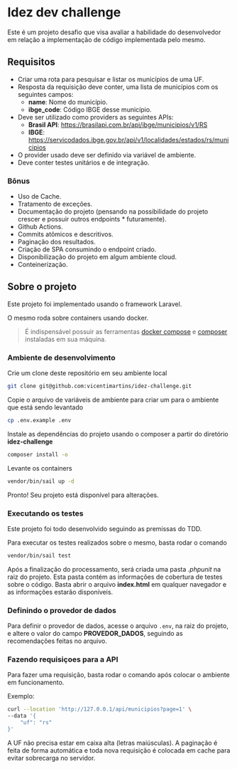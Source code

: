 # Idez dev challenge #

Este é um projeto desafio que visa avaliar a habilidade do desenvolvedor em
relação a implementação de código implementada pelo mesmo.

## Requisitos ##

* Criar uma rota para pesquisar e listar os municípios de uma UF.
* Resposta da requisição deve conter, uma lista de municípios com os seguintes campos:
  * **name**: Nome do município.
  * **ibge_code**: Código IBGE desse município.
* Deve ser utilizado como providers as seguintes APIs:
  * **Brasil API**: https://brasilapi.com.br/api/ibge/municipios/v1/RS
  * **IBGE**: https://servicodados.ibge.gov.br/api/v1/localidades/estados/rs/municipios
* O provider usado deve ser definido via variável de ambiente.
* Deve conter testes unitários e de integração.

### Bônus ###
* Uso de Cache.
* Tratamento de exceções.
* Documentação do projeto (pensando na possibilidade do projeto crescer e possuir outros endpoints * futuramente).
* Github Actions.
* Commits atômicos e descritivos.
* Paginação dos resultados.
* Criação de SPA consumindo o endpoint criado.
* Disponibilização do projeto em algum ambiente cloud.
* Conteinerização.

## Sobre o projeto ##

Este projeto foi implementado usando o framework Laravel.

O mesmo roda sobre containers usando docker.

> É indispensável possuir as ferramentas [docker compose](https://docs.docker.com/compose/install/) e
> [composer](https://getcomposer.org/doc/00-intro.md#installation-linux-unix-macos) instaladas em sua máquina.

### Ambiente de desenvolvimento ###

Crie um clone deste repositório em seu ambiente local

```bash
git clone git@github.com:vicentimartins/idez-challenge.git
```

Copie o arquivo de variáveis de ambiente para criar um para o ambiente que está sendo levantado

```bash
cp .env.example .env
```

Instale as dependências do projeto usando o composer a partir do diretório **idez-challenge**

```bash
composer install -o
```

Levante os containers

```bash
vendor/bin/sail up -d
```

Pronto! Seu projeto está disponível para alterações.

### Executando os testes ###

Este projeto foi todo desenvolvido seguindo as premissas do TDD.

Para executar os testes realizados sobre o mesmo, basta rodar o comando

```bash
vendor/bin/sail test
```

Após a finalização do processamento, será criada uma pasta *.phpunit* na raiz do projeto.
Esta pasta contém as informações de cobertura de testes sobre o código. Basta abrir o arquivo
**index.html** em qualquer navegador e as informações estarão disponíveis.

### Definindo o provedor de dados ###

Para definir o provedor de dados, acesse o arquivo `.env`, na raiz do projeto, e altere o valor do
campo **PROVEDOR_DADOS**, seguindo as recomendações feitas no arquivo.

### Fazendo requisiçoes para a API ###

Para fazer uma requisição, basta rodar o comando após colocar o ambiente em funcionamento.

Exemplo:

```bash
curl --location 'http://127.0.0.1/api/municipios?page=1' \
--data '{
    "uf": "rs"
}'
```

A UF não precisa estar em caixa alta (letras maiúsculas). A paginação é feita de forma automática
e toda nova requisição é colocada em cache para evitar sobrecarga no servidor.
